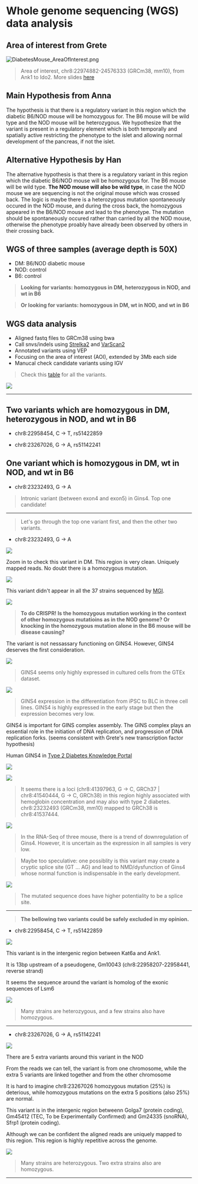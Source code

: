 # Whole genome sequencing (WGS) data analysis

## Area of interest from Grete

![DiabetesMouse_AreaOfInterest.png](DiabetesMouse_AreaOfInterest.png)

> Area of interest, chr8:22974882-24576333 (GRCm38, mm10), from Ank1 to Ido2. More slides [here](NewDiabetesModel.pdf)

## Main Hypothesis from Anna

The hypothesis is that there is a regulatory variant in this region which the diabetic B6/NOD mouse will be homozygous for. The B6 mouse will be wild type and the NOD mouse will be heterozygous. We hypothesize that the variant is present in a regulatory element which is both temporally and spatially active restricting the phenotype to the islet and allowing normal development of the pancreas, if not the islet.

## Alternative Hypothesis by Han

The alternative hypothesis is that there is a regulatory variant in this region which the diabetic B6/NOD mouse will be homozygous for. The B6 mouse will be wild type. **The NOD mouse will also be wild type**, in case the NOD mouse we are sequencing is not the original mouse which was crossed back. The logic is maybe there is a heterozygous mutation spontaneously occured in the NOD mouse, and during the cross back, the homozygous appeared in the B6/NOD mouse and lead to the phenotype. The mutation should be spontaneously occured rather than carried by all the NOD mouse, otherwise the phenotype proably have already been observed by others in their crossing back.

## WGS of three samples (average depth is 50X)

- DM: B6/NOD diabetic mouse
- NOD: control
- B6: control

> **Looking for variants: homozygous in DM, heterozygous in NOD, and wt in B6**

> **Or looking for variants: homozygous in DM, wt in NOD, and wt in B6**


## WGS data analysis

- Aligned fastq files to GRCm38 using bwa
- Call snvs/indels using [Strelka2](https://github.com/Illumina/strelka) and [VarScan2](http://dkoboldt.github.io/varscan/)
- Annotated variants using VEP
- Focusing on the area of interest (AOI), extended by 3Mb each side
- Manucal check candidate variants using IGV

> Check this [table](DiabeticMouse_Strelka_Variants_AOI.vep.vcf) for all the variants.

![](DiabeticMouse_Strelka_Variants_AOI.vep_BarPlot.svg)

-----

## Two variants which are homozygous in DM, heterozygous in NOD, and wt in B6

- chr8:22958454, C -> T, rs51422859

- chr8:23267026, G -> A, rs51142241 

## One variant which is homozygous in DM, wt in NOD, and wt in B6

- chr8:23232493, G -> A

> Intronic variant (between exon4 and exon5) in Gins4. Top one candidate!

------

> Let's go through the top one variant first, and then the other two variants.

- chr8:23232493, G -> A

![](chr8_23232493.svg)

Zoom in to check this variant in DM. This region is very clean. Uniquely mapped reads. No doubt there is a homozygous mutation.

![](chr8_23232493_ZoomIn.png)

This variant didn't appear in all the 37 strains sequenced by [MGI](http://www.informatics.jax.org/).

![](DiabeticMouse_Strelka_Variants_AOI.vep_MGI_8_23232493_Table.svg)

> **To do CRISPR! Is the homozygous mutation working in the context of other homozygous mutatioins as in the NOD genome? Or knocking in the homozygous mutation alone in the B6 mouse will be disease causing?**

The variant is not nessassary functioning on GINS4. However, GINS4 deserves the first consideration. 

![](GINS4_GTEx.svg)

> GINS4 seems only highly expressed in cultured cells from the GTEx dataset.

![](31.01.2017.Differentiation_v2.gene.counts.GINS4.BarPlot.svg)

> GINS4 expression in the differentiation from iPSC to BLC in three cell lines. GINS4 is highly expressed in the early stage but then the expression becomes very low.

GINS4 is important for GINS complex assembly. The GINS complex plays an essential role in the initiation of DNA replication, and progression of DNA replication forks. (seems consistent with Grete's new transcription factor hypothesis)

Human GINS4 in [Type 2 Diabetes Knowledge Portal](https://t2d.hugeamp.org/)

![](T2DKP_GINS4_1.png)

![](T2DKP_GINS4_2.png)

> It seems there is a loci (chr8:41397963, G -> C, GRCh37 | chr8:41540444, G -> C, GRCh38) in this region highly associated with hemoglobin concentration and may also with type 2 diabetes. chr8:23232493 (GRCm38, mm10) mapped to GRCh38 is chr8:41537444.

![](DiabetesMouse_GenesExp_GeneName_Norm_Gins4-Ank1-Golga7-Sfrp1-Gpat4-Nkx6-3-Ido2-Zmat4.svg)

> In the RNA-Seq of three mouse, there is a trend of downregulation of Gins4. However, it is uncertain as the expression in all samples is very low.

> Maybe too speculative: one possiblity is this variant may create a cryptic splice site (GT ... AG) and lead to NMD/dysfunction of Gins4 whose normal function is indispensable in the early development.

![](DiabeticMouse_chr8_23232493_NovelSpliceSite.svg)

> The mutated sequence does have higher potentiality to be a splice site.

------

> **The bellowing two variants could be safely excluded in my opinion.**

- chr8:22958454, C -> T, rs51422859

![](chr8_22958454.png)

This variant is in the intergenic region between Kat6a and Ank1. 

It is 13bp upstream of a pseudogene, Gm10043 (chr8:22958207-22958441, reverse strand)

It seems the sequence around the variant is homolog of the exonic sequences of Lsm6

![](DiabeticMouse_Strelka_Variants_AOI.vep_MGI_8_22958454_Table.svg)

> Many strains are heterozygous, and a few strains also have homozygous.

-----

- chr8:23267026, G -> A, rs51142241

![](chr8_23267026.png)

There are 5 extra variants around this variant in the NOD

From the reads we can tell, the variant is from one chromosome, while the extra 5 variants are linked together and from the other chromosome

It is hard to imagine chr8:23267026 homozygous mutation (25%) is deterious, while homozygous mutations on the extra 5 positions (also 25%) are normal.

This variant is in the intergenic region betweenn Golga7 (protein coding), Gm45412 (TEC, To be Experimentally Confirmed) and Gm24335 (snoRNA), Sfrp1 (protein coding).

Although we can be confident the aligned reads are uniquely mapped to this region. This region is highly repetitive across the genome.

![](DiabeticMouse_Strelka_Variants_AOI.vep_MGI_8_23267026_Table.svg)

> Many strains are heterozygous. Two extra strains also are homozygous.

------


